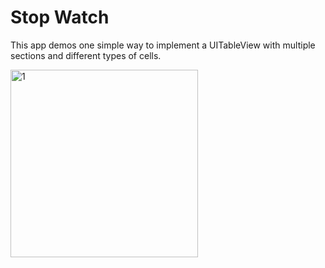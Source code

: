 # Stop Watch

This app demos one simple way to implement a UITableView with multiple sections and different types of cells.

<img width="300" alt="1" src="https://user-images.githubusercontent.com/60697742/111867663-e55d0b00-89b8-11eb-90df-b3324086d44b.png">
